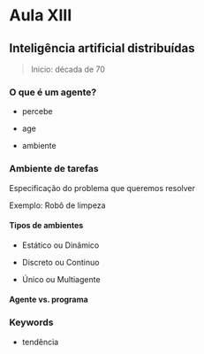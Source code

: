 # Aula XIII

## Inteligência artificial distribuídas

> Inicio: década de 70

### O que é um agente?

- percebe

- age

- ambiente

### Ambiente de tarefas

Especificação do problema que queremos resolver

Exemplo: Robô de limpeza

#### Tipos de ambientes

- Estático ou Dinâmico

- Discreto ou Continuo

- Único ou Multiagente

#### Agente vs. programa



### Keywords

- tendência
